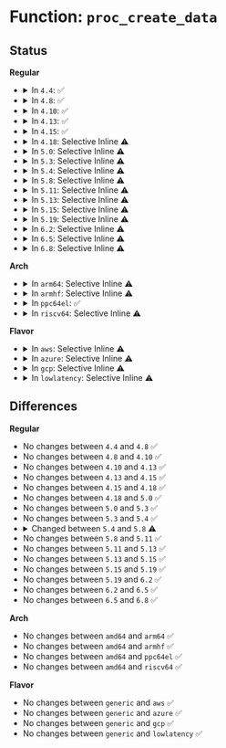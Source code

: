 # Function: <code>proc_create_data</code>

## Status
<b>Regular</b>
<ul>
<li>
<details>
<summary>In <code>4.4</code>: ✅</summary>

```c
struct proc_dir_entry *proc_create_data(const char *name, umode_t mode, struct proc_dir_entry *parent, const struct file_operations *proc_fops, void *data);
```

**Collision:** Unique Global

**Inline:** No

**Transformation:** False

**Instances:**

```
In fs/proc/generic.c (ffffffff8127f4a0)
Location: fs/proc/generic.c:484
Inline: False
Direct callers:
  - arch/x86/kernel/cpu/mtrr/if.c:mtrr_if_init
  - kernel/exec_domain.c:proc_execdomains_init
  - kernel/resource.c:ioresources_init
  - kernel/resource.c:ioresources_init
  - kernel/sched/stats.c:proc_schedstat_init
  - kernel/sched/debug.c:init_sched_debug_procfs
  - kernel/irq/proc.c:init_irq_proc
  - kernel/profile.c:create_proc_profile
  - kernel/profile.c:create_prof_cpu_mask
  - kernel/time/timer_list.c:init_timer_list_procfs
  - kernel/time/timer_stats.c:init_tstats_procfs
  - kernel/dma.c:proc_dma_init
  - kernel/module.c:proc_modules_init
  - kernel/kallsyms.c:kallsyms_init
  - kernel/cgroup.c:cgroup_init
  - mm/vmstat.c:setup_vmstat
  - mm/vmstat.c:setup_vmstat
  - mm/vmstat.c:setup_vmstat
  - mm/vmstat.c:setup_vmstat
  - mm/slab_common.c:slab_proc_init
  - mm/vmalloc.c:proc_vmalloc_init
  - mm/swapfile.c:procswaps_init
  - fs/filesystems.c:proc_filesystems_init
  - fs/locks.c:proc_locks_init
  - fs/proc/proc_tty.c:proc_tty_register_driver
  - fs/proc/proc_tty.c:proc_tty_init
  - fs/proc/proc_tty.c:proc_tty_init
  - fs/proc/cmdline.c:proc_cmdline_init
  - fs/proc/consoles.c:proc_consoles_init
  - fs/proc/cpuinfo.c:proc_cpuinfo_init
  - fs/proc/devices.c:proc_devices_init
  - fs/proc/interrupts.c:proc_interrupts_init
  - fs/proc/loadavg.c:proc_loadavg_init
  - fs/proc/meminfo.c:proc_meminfo_init
  - fs/proc/stat.c:proc_stat_init
  - fs/proc/uptime.c:proc_uptime_init
  - fs/proc/version.c:proc_version_init
  - fs/proc/softirqs.c:proc_softirqs_init
  - fs/proc/kmsg.c:proc_kmsg_init
  - fs/proc/page.c:proc_page_init
  - fs/proc/page.c:proc_page_init
  - fs/proc/page.c:proc_page_init
  - fs/proc/version_signature.c:proc_version_signature_init
  - fs/ext4/sysfs.c:ext4_register_sysfs
  - fs/jbd2/journal.c:jbd2_stats_proc_init
  - ipc/util.c:ipc_init_proc_interface
  - security/keys/proc.c:key_proc_init
  - security/keys/proc.c:key_proc_init
  - crypto/proc.c:crypto_init_proc
  - block/genhd.c:proc_genhd_init
  - block/genhd.c:proc_genhd_init
  - drivers/pci/proc.c:pci_proc_attach_device
  - drivers/pci/proc.c:pci_proc_init
  - drivers/video/fbdev/core/fbmem.c:fbmem_init
  - drivers/acpi/proc.c:acpi_sleep_proc_init
  - drivers/acpi/button.c:acpi_button_add
  - drivers/tty/sysrq.c:sysrq_init
  - drivers/char/misc.c:misc_init
  - drivers/scsi/scsi_devinfo.c:scsi_init_devinfo
  - drivers/scsi/scsi_proc.c:scsi_proc_host_add
  - drivers/scsi/scsi_proc.c:scsi_init_procfs
  - drivers/rtc/rtc-proc.c:rtc_proc_add_device
  - drivers/md/md.c:md_init
  - net/core/sock.c:proto_init_net
  - net/core/neighbour.c:neigh_table_init
  - net/core/net-procfs.c:dev_mc_net_init
  - net/core/net-procfs.c:dev_proc_net_init
  - net/core/net-procfs.c:dev_proc_net_init
  - net/core/net-procfs.c:dev_proc_net_init
  - net/sched/sch_api.c:psched_net_init
  - net/netlink/af_netlink.c:netlink_net_init
  - net/netfilter/nf_log.c:nf_log_net_init
  - net/ipv4/tcp_ipv4.c:tcp_proc_register
  - net/ipv4/raw.c:raw_init_net
  - net/ipv4/udp.c:udp_proc_register
  - net/ipv4/arp.c:arp_net_init
  - net/ipv4/igmp.c:igmp_net_init
  - net/ipv4/igmp.c:igmp_net_init
  - net/ipv4/fib_trie.c:fib_proc_init
  - net/ipv4/fib_trie.c:fib_proc_init
  - net/ipv4/fib_trie.c:fib_proc_init
  - net/ipv4/ping.c:ping_v4_proc_init_net
  - net/xfrm/xfrm_proc.c:xfrm_proc_init
  - net/unix/af_unix.c:unix_net_init
  - net/ipv6/anycast.c:ac6_proc_init
  - net/ipv6/addrconf.c:if6_proc_net_init
  - net/ipv6/route.c:ip6_route_net_init_late
  - net/ipv6/route.c:ip6_route_net_init_late
  - net/ipv6/raw.c:raw6_init_net
  - net/ipv6/mcast.c:igmp6_net_init
  - net/ipv6/mcast.c:igmp6_net_init
  - net/ipv6/ip6_flowlabel.c:ip6_flowlabel_proc_init
  - net/ipv6/proc.c:snmp6_register_dev
  - net/packet/af_packet.c:packet_net_init
  - net/wireless/wext-proc.c:wext_proc_init
```
**Symbols:**

```
ffffffff8127f4a0-ffffffff8127f55e: proc_create_data (STB_GLOBAL)
```
</details>
</li>
<li>
<details>
<summary>In <code>4.8</code>: ✅</summary>

```c
struct proc_dir_entry *proc_create_data(const char *name, umode_t mode, struct proc_dir_entry *parent, const struct file_operations *proc_fops, void *data);
```

**Collision:** Unique Global

**Inline:** No

**Transformation:** False

**Instances:**

```
In fs/proc/generic.c (ffffffff812ac580)
Location: fs/proc/generic.c:489
Inline: False
Direct callers:
  - arch/x86/kernel/cpu/mtrr/if.c:mtrr_if_init
  - kernel/exec_domain.c:proc_execdomains_init
  - kernel/resource.c:ioresources_init
  - kernel/resource.c:ioresources_init
  - kernel/sched/stats.c:proc_schedstat_init
  - kernel/sched/debug.c:init_sched_debug_procfs
  - kernel/irq/proc.c:init_irq_proc
  - kernel/profile.c:create_proc_profile
  - kernel/profile.c:create_prof_cpu_mask
  - kernel/time/timer_list.c:init_timer_list_procfs
  - kernel/time/timer_stats.c:init_tstats_procfs
  - kernel/dma.c:proc_dma_init
  - kernel/module.c:proc_modules_init
  - kernel/kallsyms.c:kallsyms_init
  - kernel/cgroup.c:cgroup_init
  - mm/vmstat.c:setup_vmstat
  - mm/vmstat.c:setup_vmstat
  - mm/vmstat.c:setup_vmstat
  - mm/vmstat.c:setup_vmstat
  - mm/slab_common.c:slab_proc_init
  - mm/vmalloc.c:proc_vmalloc_init
  - mm/swapfile.c:procswaps_init
  - fs/filesystems.c:proc_filesystems_init
  - fs/locks.c:proc_locks_init
  - fs/proc/proc_tty.c:proc_tty_init
  - fs/proc/proc_tty.c:proc_tty_init
  - fs/proc/proc_tty.c:proc_tty_register_driver
  - fs/proc/cmdline.c:proc_cmdline_init
  - fs/proc/consoles.c:proc_consoles_init
  - fs/proc/cpuinfo.c:proc_cpuinfo_init
  - fs/proc/devices.c:proc_devices_init
  - fs/proc/interrupts.c:proc_interrupts_init
  - fs/proc/loadavg.c:proc_loadavg_init
  - fs/proc/meminfo.c:proc_meminfo_init
  - fs/proc/stat.c:proc_stat_init
  - fs/proc/uptime.c:proc_uptime_init
  - fs/proc/version.c:proc_version_init
  - fs/proc/softirqs.c:proc_softirqs_init
  - fs/proc/kmsg.c:proc_kmsg_init
  - fs/proc/page.c:proc_page_init
  - fs/proc/page.c:proc_page_init
  - fs/proc/page.c:proc_page_init
  - fs/proc/version_signature.c:proc_version_signature_init
  - fs/ext4/sysfs.c:ext4_register_sysfs
  - fs/jbd2/journal.c:jbd2_stats_proc_init
  - ipc/util.c:ipc_init_proc_interface
  - security/keys/proc.c:key_proc_init
  - security/keys/proc.c:key_proc_init
  - crypto/proc.c:crypto_init_proc
  - block/genhd.c:proc_genhd_init
  - block/genhd.c:proc_genhd_init
  - drivers/pci/proc.c:pci_proc_init
  - drivers/pci/proc.c:pci_proc_attach_device
  - drivers/video/fbdev/core/fbmem.c:fbmem_init
  - drivers/acpi/proc.c:acpi_sleep_proc_init
  - drivers/acpi/button.c:acpi_button_add
  - drivers/tty/sysrq.c:sysrq_init
  - drivers/char/misc.c:misc_init
  - drivers/scsi/scsi_devinfo.c:scsi_init_devinfo
  - drivers/scsi/scsi_proc.c:scsi_init_procfs
  - drivers/scsi/scsi_proc.c:scsi_proc_host_add
  - drivers/rtc/rtc-proc.c:rtc_proc_add_device
  - drivers/md/md.c:md_init
  - net/core/sock.c:proto_init_net
  - net/core/neighbour.c:neigh_table_init
  - net/core/net-procfs.c:dev_mc_net_init
  - net/core/net-procfs.c:dev_proc_net_init
  - net/core/net-procfs.c:dev_proc_net_init
  - net/core/net-procfs.c:dev_proc_net_init
  - net/sched/sch_api.c:psched_net_init
  - net/netlink/af_netlink.c:netlink_net_init
  - net/netfilter/nf_log.c:nf_log_net_init
  - net/ipv4/tcp_ipv4.c:tcp_proc_register
  - net/ipv4/raw.c:raw_init_net
  - net/ipv4/udp.c:udp_proc_register
  - net/ipv4/arp.c:arp_net_init
  - net/ipv4/igmp.c:igmp_net_init
  - net/ipv4/igmp.c:igmp_net_init
  - net/ipv4/fib_trie.c:fib_proc_init
  - net/ipv4/fib_trie.c:fib_proc_init
  - net/ipv4/fib_trie.c:fib_proc_init
  - net/ipv4/ping.c:ping_v4_proc_init_net
  - net/xfrm/xfrm_proc.c:xfrm_proc_init
  - net/unix/af_unix.c:unix_net_init
  - net/ipv6/anycast.c:ac6_proc_init
  - net/ipv6/addrconf.c:if6_proc_net_init
  - net/ipv6/route.c:ip6_route_net_init_late
  - net/ipv6/route.c:ip6_route_net_init_late
  - net/ipv6/raw.c:raw6_init_net
  - net/ipv6/mcast.c:igmp6_net_init
  - net/ipv6/mcast.c:igmp6_net_init
  - net/ipv6/ip6_flowlabel.c:ip6_flowlabel_proc_init
  - net/ipv6/proc.c:snmp6_register_dev
  - net/packet/af_packet.c:packet_net_init
  - net/wireless/wext-proc.c:wext_proc_init
```
**Symbols:**

```
ffffffff812ac580-ffffffff812ac63d: proc_create_data (STB_GLOBAL)
```
</details>
</li>
<li>
<details>
<summary>In <code>4.10</code>: ✅</summary>

```c
struct proc_dir_entry *proc_create_data(const char *name, umode_t mode, struct proc_dir_entry *parent, const struct file_operations *proc_fops, void *data);
```

**Collision:** Unique Global

**Inline:** No

**Transformation:** False

**Instances:**

```
In fs/proc/generic.c (ffffffff812c1e70)
Location: fs/proc/generic.c:491
Inline: False
Direct callers:
  - arch/x86/kernel/cpu/mtrr/if.c:mtrr_if_init
  - kernel/exec_domain.c:proc_execdomains_init
  - kernel/resource.c:ioresources_init
  - kernel/resource.c:ioresources_init
  - kernel/sched/stats.c:proc_schedstat_init
  - kernel/sched/debug.c:init_sched_debug_procfs
  - kernel/irq/proc.c:init_irq_proc
  - kernel/profile.c:create_proc_profile
  - kernel/profile.c:create_prof_cpu_mask
  - kernel/time/timer_list.c:init_timer_list_procfs
  - kernel/time/timer_stats.c:init_tstats_procfs
  - kernel/dma.c:proc_dma_init
  - kernel/module.c:proc_modules_init
  - kernel/kallsyms.c:kallsyms_init
  - kernel/cgroup.c:cgroup_init
  - mm/vmstat.c:setup_vmstat
  - mm/vmstat.c:setup_vmstat
  - mm/vmstat.c:setup_vmstat
  - mm/vmstat.c:setup_vmstat
  - mm/slab_common.c:slab_proc_init
  - mm/vmalloc.c:proc_vmalloc_init
  - mm/swapfile.c:procswaps_init
  - fs/filesystems.c:proc_filesystems_init
  - fs/locks.c:proc_locks_init
  - fs/proc/proc_tty.c:proc_tty_init
  - fs/proc/proc_tty.c:proc_tty_init
  - fs/proc/proc_tty.c:proc_tty_register_driver
  - fs/proc/cmdline.c:proc_cmdline_init
  - fs/proc/consoles.c:proc_consoles_init
  - fs/proc/cpuinfo.c:proc_cpuinfo_init
  - fs/proc/devices.c:proc_devices_init
  - fs/proc/interrupts.c:proc_interrupts_init
  - fs/proc/loadavg.c:proc_loadavg_init
  - fs/proc/meminfo.c:proc_meminfo_init
  - fs/proc/stat.c:proc_stat_init
  - fs/proc/uptime.c:proc_uptime_init
  - fs/proc/version.c:proc_version_init
  - fs/proc/softirqs.c:proc_softirqs_init
  - fs/proc/kmsg.c:proc_kmsg_init
  - fs/proc/page.c:proc_page_init
  - fs/proc/page.c:proc_page_init
  - fs/proc/page.c:proc_page_init
  - fs/proc/version_signature.c:proc_version_signature_init
  - fs/ext4/sysfs.c:ext4_register_sysfs
  - fs/jbd2/journal.c:jbd2_stats_proc_init
  - ipc/util.c:ipc_init_proc_interface
  - security/keys/proc.c:key_proc_init
  - security/keys/proc.c:key_proc_init
  - crypto/proc.c:crypto_init_proc
  - block/genhd.c:proc_genhd_init
  - block/genhd.c:proc_genhd_init
  - drivers/pci/proc.c:pci_proc_init
  - drivers/pci/proc.c:pci_proc_attach_device
  - drivers/video/fbdev/core/fbmem.c:fbmem_init
  - drivers/acpi/proc.c:acpi_sleep_proc_init
  - drivers/acpi/button.c:acpi_button_add
  - drivers/tty/sysrq.c:sysrq_init
  - drivers/char/misc.c:misc_init
  - drivers/scsi/scsi_devinfo.c:scsi_init_devinfo
  - drivers/scsi/scsi_proc.c:scsi_init_procfs
  - drivers/scsi/scsi_proc.c:scsi_proc_host_add
  - drivers/rtc/rtc-proc.c:rtc_proc_add_device
  - drivers/md/md.c:md_init
  - net/core/sock.c:proto_init_net
  - net/core/neighbour.c:neigh_table_init
  - net/core/net-procfs.c:dev_mc_net_init
  - net/core/net-procfs.c:dev_proc_net_init
  - net/core/net-procfs.c:dev_proc_net_init
  - net/core/net-procfs.c:dev_proc_net_init
  - net/sched/sch_api.c:psched_net_init
  - net/netlink/af_netlink.c:netlink_net_init
  - net/netfilter/nf_log.c:nf_log_net_init
  - net/ipv4/tcp_ipv4.c:tcp_proc_register
  - net/ipv4/raw.c:raw_init_net
  - net/ipv4/udp.c:udp_proc_register
  - net/ipv4/arp.c:arp_net_init
  - net/ipv4/igmp.c:igmp_net_init
  - net/ipv4/igmp.c:igmp_net_init
  - net/ipv4/fib_trie.c:fib_proc_init
  - net/ipv4/fib_trie.c:fib_proc_init
  - net/ipv4/fib_trie.c:fib_proc_init
  - net/ipv4/ping.c:ping_v4_proc_init_net
  - net/xfrm/xfrm_proc.c:xfrm_proc_init
  - net/unix/af_unix.c:unix_net_init
  - net/ipv6/anycast.c:ac6_proc_init
  - net/ipv6/addrconf.c:if6_proc_net_init
  - net/ipv6/route.c:ip6_route_net_init_late
  - net/ipv6/route.c:ip6_route_net_init_late
  - net/ipv6/raw.c:raw6_init_net
  - net/ipv6/mcast.c:igmp6_net_init
  - net/ipv6/mcast.c:igmp6_net_init
  - net/ipv6/ip6_flowlabel.c:ip6_flowlabel_proc_init
  - net/ipv6/proc.c:snmp6_register_dev
  - net/packet/af_packet.c:packet_net_init
  - net/wireless/wext-proc.c:wext_proc_init
```
**Symbols:**

```
ffffffff812c1e70-ffffffff812c1f2d: proc_create_data (STB_GLOBAL)
```
</details>
</li>
<li>
<details>
<summary>In <code>4.13</code>: ✅</summary>

```c
struct proc_dir_entry *proc_create_data(const char *name, umode_t mode, struct proc_dir_entry *parent, const struct file_operations *proc_fops, void *data);
```

**Collision:** Unique Global

**Inline:** No

**Transformation:** False

**Instances:**

```
In fs/proc/generic.c (ffffffff812cf0e0)
Location: fs/proc/generic.c:475
Inline: False
Direct callers:
  - arch/x86/kernel/cpu/mtrr/if.c:mtrr_if_init
  - kernel/exec_domain.c:proc_execdomains_init
  - kernel/resource.c:ioresources_init
  - kernel/resource.c:ioresources_init
  - kernel/sched/stats.c:proc_schedstat_init
  - kernel/sched/debug.c:init_sched_debug_procfs
  - kernel/irq/proc.c:init_irq_proc
  - kernel/irq/proc.c:register_irq_proc
  - kernel/irq/proc.c:register_irq_proc
  - kernel/irq/proc.c:register_irq_proc
  - kernel/irq/proc.c:register_irq_proc
  - kernel/irq/proc.c:register_irq_proc
  - kernel/irq/proc.c:register_irq_proc
  - kernel/irq/proc.c:register_irq_proc
  - kernel/profile.c:create_proc_profile
  - kernel/profile.c:create_prof_cpu_mask
  - kernel/time/timer_list.c:init_timer_list_procfs
  - kernel/dma.c:proc_dma_init
  - kernel/module.c:proc_modules_init
  - kernel/kallsyms.c:kallsyms_init
  - kernel/cgroup/cgroup.c:cgroup_init
  - mm/vmstat.c:init_mm_internals
  - mm/vmstat.c:init_mm_internals
  - mm/vmstat.c:init_mm_internals
  - mm/vmstat.c:init_mm_internals
  - mm/slab_common.c:slab_proc_init
  - mm/vmalloc.c:proc_vmalloc_init
  - mm/swapfile.c:procswaps_init
  - fs/filesystems.c:proc_filesystems_init
  - fs/locks.c:proc_locks_init
  - fs/proc/proc_tty.c:proc_tty_init
  - fs/proc/proc_tty.c:proc_tty_init
  - fs/proc/proc_tty.c:proc_tty_register_driver
  - fs/proc/cmdline.c:proc_cmdline_init
  - fs/proc/consoles.c:proc_consoles_init
  - fs/proc/cpuinfo.c:proc_cpuinfo_init
  - fs/proc/devices.c:proc_devices_init
  - fs/proc/interrupts.c:proc_interrupts_init
  - fs/proc/loadavg.c:proc_loadavg_init
  - fs/proc/meminfo.c:proc_meminfo_init
  - fs/proc/stat.c:proc_stat_init
  - fs/proc/uptime.c:proc_uptime_init
  - fs/proc/version.c:proc_version_init
  - fs/proc/softirqs.c:proc_softirqs_init
  - fs/proc/kcore.c:proc_kcore_init
  - fs/proc/kmsg.c:proc_kmsg_init
  - fs/proc/page.c:proc_page_init
  - fs/proc/page.c:proc_page_init
  - fs/proc/page.c:proc_page_init
  - fs/proc/version_signature.c:proc_version_signature_init
  - fs/ext4/sysfs.c:ext4_register_sysfs
  - fs/jbd2/journal.c:jbd2_stats_proc_init
  - ipc/util.c:ipc_init_proc_interface
  - security/keys/proc.c:key_proc_init
  - security/keys/proc.c:key_proc_init
  - crypto/proc.c:crypto_init_proc
  - block/genhd.c:proc_genhd_init
  - block/genhd.c:proc_genhd_init
  - drivers/pci/proc.c:pci_proc_init
  - drivers/pci/proc.c:pci_proc_attach_device
  - drivers/video/fbdev/core/fbmem.c:fbmem_init
  - drivers/acpi/proc.c:acpi_sleep_proc_init
  - drivers/acpi/button.c:acpi_button_add
  - drivers/tty/sysrq.c:sysrq_init
  - drivers/char/misc.c:misc_init
  - drivers/scsi/scsi_devinfo.c:scsi_init_devinfo
  - drivers/scsi/scsi_proc.c:scsi_init_procfs
  - drivers/scsi/scsi_proc.c:scsi_proc_host_add
  - drivers/rtc/rtc-proc.c:rtc_proc_add_device
  - drivers/md/md.c:md_init
  - net/core/sock.c:proto_init_net
  - net/core/neighbour.c:neigh_table_init
  - net/core/net-procfs.c:dev_mc_net_init
  - net/core/net-procfs.c:dev_proc_net_init
  - net/core/net-procfs.c:dev_proc_net_init
  - net/core/net-procfs.c:dev_proc_net_init
  - net/sched/sch_api.c:psched_net_init
  - net/netlink/af_netlink.c:netlink_net_init
  - net/netfilter/nf_log.c:nf_log_net_init
  - net/ipv4/tcp_ipv4.c:tcp_proc_register
  - net/ipv4/raw.c:raw_init_net
  - net/ipv4/udp.c:udp_proc_register
  - net/ipv4/arp.c:arp_net_init
  - net/ipv4/igmp.c:igmp_net_init
  - net/ipv4/igmp.c:igmp_net_init
  - net/ipv4/fib_trie.c:fib_proc_init
  - net/ipv4/fib_trie.c:fib_proc_init
  - net/ipv4/fib_trie.c:fib_proc_init
  - net/ipv4/ping.c:ping_v4_proc_init_net
  - net/xfrm/xfrm_proc.c:xfrm_proc_init
  - net/unix/af_unix.c:unix_net_init
  - net/ipv6/anycast.c:ac6_proc_init
  - net/ipv6/addrconf.c:if6_proc_net_init
  - net/ipv6/route.c:ip6_route_net_init_late
  - net/ipv6/route.c:ip6_route_net_init_late
  - net/ipv6/raw.c:raw6_init_net
  - net/ipv6/mcast.c:igmp6_net_init
  - net/ipv6/mcast.c:igmp6_net_init
  - net/ipv6/ip6_flowlabel.c:ip6_flowlabel_proc_init
  - net/ipv6/proc.c:snmp6_register_dev
  - net/packet/af_packet.c:packet_net_init
  - net/wireless/wext-proc.c:wext_proc_init
```
**Symbols:**

```
ffffffff812cf0e0-ffffffff812cf18e: proc_create_data (STB_GLOBAL)
```
</details>
</li>
<li>
<details>
<summary>In <code>4.15</code>: ✅</summary>

```c
struct proc_dir_entry *proc_create_data(const char *name, umode_t mode, struct proc_dir_entry *parent, const struct file_operations *proc_fops, void *data);
```

**Collision:** Unique Global

**Inline:** No

**Transformation:** False

**Instances:**

```
In fs/proc/generic.c (ffffffff812f3830)
Location: fs/proc/generic.c:477
Inline: False
Direct callers:
  - kernel/irq/proc.c:register_irq_proc
  - kernel/irq/proc.c:register_irq_proc
  - kernel/irq/proc.c:register_irq_proc
  - kernel/irq/proc.c:register_irq_proc
  - kernel/irq/proc.c:register_irq_proc
  - kernel/irq/proc.c:register_irq_proc
  - kernel/irq/proc.c:register_irq_proc
  - fs/proc/generic.c:proc_create
  - fs/proc/proc_tty.c:proc_tty_register_driver
  - fs/ext4/sysfs.c:ext4_register_sysfs
  - fs/jbd2/journal.c:jbd2_stats_proc_init
  - ipc/util.c:ipc_init_proc_interface
  - drivers/pci/proc.c:pci_proc_attach_device
  - drivers/acpi/button.c:acpi_button_add
  - drivers/scsi/scsi_proc.c:scsi_proc_host_add
  - drivers/rtc/rtc-proc.c:rtc_proc_add_device
  - net/core/neighbour.c:neigh_table_init
  - net/ipv4/tcp_ipv4.c:tcp_proc_register
  - net/ipv4/udp.c:udp_proc_register
  - net/ipv4/ping.c:ping_v4_proc_init_net
  - net/ipv6/proc.c:snmp6_register_dev
```
**Symbols:**

```
ffffffff812f3830-ffffffff812f38de: proc_create_data (STB_GLOBAL)
```
</details>
</li>
<li>
<details>
<summary>In <code>4.18</code>: Selective Inline ⚠️</summary>

```c
struct proc_dir_entry *proc_create_data(const char *name, umode_t mode, struct proc_dir_entry *parent, const struct file_operations *proc_fops, void *data);
```

**Collision:** Unique Global

**Inline:** Selective

**Transformation:** False

**Instances:**

```
In fs/proc/generic.c (ffffffff813209c0)
Location: fs/proc/generic.c:534
Inline: True
Direct callers:
  - kernel/irq/proc.c:register_irq_proc
  - kernel/irq/proc.c:register_irq_proc
  - fs/proc/generic.c:proc_create
  - fs/jbd2/journal.c:jbd2_stats_proc_init
  - ipc/util.c:ipc_init_proc_interface
  - drivers/pci/proc.c:pci_proc_attach_device
  - drivers/scsi/scsi_proc.c:scsi_proc_host_add
```
**Symbols:**

```
ffffffff813209c0-ffffffff81320a07: proc_create_data (STB_GLOBAL)
```
</details>
</li>
<li>
<details>
<summary>In <code>5.0</code>: Selective Inline ⚠️</summary>

```c
struct proc_dir_entry *proc_create_data(const char *name, umode_t mode, struct proc_dir_entry *parent, const struct file_operations *proc_fops, void *data);
```

**Collision:** Unique Global

**Inline:** Selective

**Transformation:** False

**Instances:**

```
In fs/proc/generic.c (ffffffff81337ac0)
Location: fs/proc/generic.c:536
Inline: True
Direct callers:
  - kernel/irq/proc.c:register_irq_proc
  - kernel/irq/proc.c:register_irq_proc
  - fs/proc/generic.c:proc_create
  - fs/jbd2/journal.c:jbd2_stats_proc_init
  - ipc/util.c:ipc_init_proc_interface
  - drivers/pci/proc.c:pci_proc_attach_device
  - drivers/scsi/scsi_proc.c:scsi_proc_host_add
```
**Symbols:**

```
ffffffff81337ac0-ffffffff81337b07: proc_create_data (STB_GLOBAL)
```
</details>
</li>
<li>
<details>
<summary>In <code>5.3</code>: Selective Inline ⚠️</summary>

```c
struct proc_dir_entry *proc_create_data(const char *name, umode_t mode, struct proc_dir_entry *parent, const struct file_operations *proc_fops, void *data);
```

**Collision:** Unique Global

**Inline:** Selective

**Transformation:** False

**Instances:**

```
In fs/proc/generic.c (ffffffff8135fc30)
Location: fs/proc/generic.c:537
Inline: True
Direct callers:
  - kernel/irq/proc.c:register_irq_proc
  - kernel/irq/proc.c:register_irq_proc
  - fs/proc/generic.c:proc_create
  - fs/jbd2/journal.c:jbd2_stats_proc_init
  - ipc/util.c:ipc_init_proc_interface
  - drivers/pci/proc.c:pci_proc_attach_device
  - drivers/scsi/scsi_proc.c:scsi_proc_host_add
```
**Symbols:**

```
ffffffff8135fc30-ffffffff8135fc77: proc_create_data (STB_GLOBAL)
```
</details>
</li>
<li>
<details>
<summary>In <code>5.4</code>: Selective Inline ⚠️</summary>

```c
struct proc_dir_entry *proc_create_data(const char *name, umode_t mode, struct proc_dir_entry *parent, const struct file_operations *proc_fops, void *data);
```

**Collision:** Unique Global

**Inline:** Selective

**Transformation:** False

**Instances:**

```
In fs/proc/generic.c (ffffffff81377e90)
Location: fs/proc/generic.c:537
Inline: True
Direct callers:
  - kernel/irq/proc.c:register_irq_proc
  - kernel/irq/proc.c:register_irq_proc
  - fs/proc/generic.c:proc_create
  - fs/jbd2/journal.c:jbd2_stats_proc_init
  - ipc/util.c:ipc_init_proc_interface
  - drivers/pci/proc.c:pci_proc_attach_device
  - drivers/scsi/scsi_proc.c:scsi_proc_host_add
```
**Symbols:**

```
ffffffff81377e90-ffffffff81377ed7: proc_create_data (STB_GLOBAL)
```
</details>
</li>
<li>
<details>
<summary>In <code>5.8</code>: Selective Inline ⚠️</summary>

```c
struct proc_dir_entry *proc_create_data(const char *name, umode_t mode, struct proc_dir_entry *parent, const struct proc_ops *proc_ops, void *data);
```

**Collision:** Unique Global

**Inline:** Selective

**Transformation:** False

**Instances:**

```
In fs/proc/generic.c (ffffffff813c0ee9)
Location: fs/proc/generic.c:549
Inline: True
Inline callers:
  - fs/proc/generic.c:proc_create
Direct callers:
  - kernel/irq/proc.c:register_irq_proc
  - kernel/irq/proc.c:register_irq_proc
  - fs/jbd2/journal.c:jbd2_journal_init_inode
  - fs/jbd2/journal.c:jbd2_journal_init_dev
  - ipc/util.c:ipc_init_proc_interface
  - drivers/pci/proc.c:pci_proc_attach_device
  - drivers/scsi/scsi_proc.c:scsi_proc_host_add
```
**Symbols:**

```
ffffffff813c0dc0-ffffffff813c0e0d: proc_create_data (STB_GLOBAL)
```
</details>
</li>
<li>
<details>
<summary>In <code>5.11</code>: Selective Inline ⚠️</summary>

```c
struct proc_dir_entry *proc_create_data(const char *name, umode_t mode, struct proc_dir_entry *parent, const struct proc_ops *proc_ops, void *data);
```

**Collision:** Unique Global

**Inline:** Selective

**Transformation:** False

**Instances:**

```
In fs/proc/generic.c (ffffffff813d2dd9)
Location: fs/proc/generic.c:569
Inline: True
Inline callers:
  - fs/proc/generic.c:proc_create
Direct callers:
  - kernel/irq/proc.c:register_irq_proc
  - kernel/irq/proc.c:register_irq_proc
  - fs/jbd2/journal.c:jbd2_journal_init_inode
  - fs/jbd2/journal.c:jbd2_journal_init_dev
  - ipc/util.c:ipc_init_proc_interface
  - drivers/pci/proc.c:pci_proc_attach_device
  - drivers/scsi/scsi_proc.c:scsi_proc_host_add
```
**Symbols:**

```
ffffffff813d2cb0-ffffffff813d2cfd: proc_create_data (STB_GLOBAL)
```
</details>
</li>
<li>
<details>
<summary>In <code>5.13</code>: Selective Inline ⚠️</summary>

```c
struct proc_dir_entry *proc_create_data(const char *name, umode_t mode, struct proc_dir_entry *parent, const struct proc_ops *proc_ops, void *data);
```

**Collision:** Unique Global

**Inline:** Selective

**Transformation:** False

**Instances:**

```
In fs/proc/generic.c (ffffffff813d9c69)
Location: fs/proc/generic.c:564
Inline: True
Inline callers:
  - fs/proc/generic.c:proc_create
Direct callers:
  - kernel/irq/proc.c:register_irq_proc
  - kernel/irq/proc.c:register_irq_proc
  - fs/jbd2/journal.c:jbd2_journal_init_inode
  - fs/jbd2/journal.c:jbd2_journal_init_dev
  - ipc/util.c:ipc_init_proc_interface
  - drivers/pci/proc.c:pci_proc_attach_device
  - drivers/scsi/scsi_proc.c:scsi_proc_host_add
```
**Symbols:**

```
ffffffff813d9b40-ffffffff813d9b8d: proc_create_data (STB_GLOBAL)
```
</details>
</li>
<li>
<details>
<summary>In <code>5.15</code>: Selective Inline ⚠️</summary>

```c
struct proc_dir_entry *proc_create_data(const char *name, umode_t mode, struct proc_dir_entry *parent, const struct proc_ops *proc_ops, void *data);
```

**Collision:** Unique Global

**Inline:** Selective

**Transformation:** False

**Instances:**

```
In fs/proc/generic.c (ffffffff8142b399)
Location: fs/proc/generic.c:564
Inline: True
Inline callers:
  - fs/proc/generic.c:proc_create
Direct callers:
  - kernel/irq/proc.c:register_irq_proc
  - kernel/irq/proc.c:register_irq_proc
  - fs/jbd2/journal.c:jbd2_journal_init_inode
  - fs/jbd2/journal.c:jbd2_journal_init_dev
  - ipc/util.c:ipc_init_proc_interface
  - drivers/pci/proc.c:pci_proc_attach_device
  - drivers/scsi/scsi_proc.c:scsi_proc_host_add
```
**Symbols:**

```
ffffffff8142b270-ffffffff8142b2bd: proc_create_data (STB_GLOBAL)
```
</details>
</li>
<li>
<details>
<summary>In <code>5.19</code>: Selective Inline ⚠️</summary>

```c
struct proc_dir_entry *proc_create_data(const char *name, umode_t mode, struct proc_dir_entry *parent, const struct proc_ops *proc_ops, void *data);
```

**Collision:** Unique Global

**Inline:** Selective

**Transformation:** False

**Instances:**

```
In fs/proc/generic.c (ffffffff814a4a69)
Location: fs/proc/generic.c:567
Inline: True
Inline callers:
  - fs/proc/generic.c:proc_create
Direct callers:
  - kernel/irq/proc.c:register_irq_proc
  - kernel/irq/proc.c:register_irq_proc
  - fs/jbd2/journal.c:jbd2_journal_init_inode
  - fs/jbd2/journal.c:jbd2_journal_init_dev
  - ipc/util.c:ipc_init_proc_interface
  - drivers/pci/proc.c:pci_proc_attach_device
  - drivers/scsi/scsi_proc.c:scsi_proc_host_add
```
**Symbols:**

```
ffffffff814a4910-ffffffff814a496c: proc_create_data (STB_GLOBAL)
```
</details>
</li>
<li>
<details>
<summary>In <code>6.2</code>: Selective Inline ⚠️</summary>

```c
struct proc_dir_entry *proc_create_data(const char *name, umode_t mode, struct proc_dir_entry *parent, const struct proc_ops *proc_ops, void *data);
```

**Collision:** Unique Global

**Inline:** Selective

**Transformation:** False

**Instances:**

```
In fs/proc/generic.c (ffffffff81539f79)
Location: fs/proc/generic.c:567
Inline: True
Inline callers:
  - fs/proc/generic.c:proc_create
Direct callers:
  - kernel/irq/proc.c:register_irq_proc
  - kernel/irq/proc.c:register_irq_proc
  - fs/jbd2/journal.c:jbd2_journal_init_inode
  - fs/jbd2/journal.c:jbd2_journal_init_dev
  - ipc/util.c:ipc_init_proc_interface
  - drivers/pci/proc.c:pci_proc_attach_device
  - drivers/scsi/scsi_proc.c:scsi_proc_host_add
```
**Symbols:**

```
ffffffff81539df0-ffffffff81539e4c: proc_create_data (STB_GLOBAL)
```
</details>
</li>
<li>
<details>
<summary>In <code>6.5</code>: Selective Inline ⚠️</summary>

```c
struct proc_dir_entry *proc_create_data(const char *name, umode_t mode, struct proc_dir_entry *parent, const struct proc_ops *proc_ops, void *data);
```

**Collision:** Unique Global

**Inline:** Selective

**Transformation:** False

**Instances:**

```
In fs/proc/generic.c (ffffffff81572219)
Location: fs/proc/generic.c:566
Inline: True
Inline callers:
  - fs/proc/generic.c:proc_create
Direct callers:
  - kernel/irq/proc.c:register_irq_proc
  - kernel/irq/proc.c:register_irq_proc
  - fs/jbd2/journal.c:jbd2_journal_init_inode
  - fs/jbd2/journal.c:jbd2_journal_init_dev
  - ipc/util.c:ipc_init_proc_interface
  - drivers/pci/proc.c:pci_proc_attach_device
  - drivers/scsi/scsi_proc.c:scsi_proc_host_add
```
**Symbols:**

```
ffffffff81572090-ffffffff815720ec: proc_create_data (STB_GLOBAL)
```
</details>
</li>
<li>
<details>
<summary>In <code>6.8</code>: Selective Inline ⚠️</summary>

```c
struct proc_dir_entry *proc_create_data(const char *name, umode_t mode, struct proc_dir_entry *parent, const struct proc_ops *proc_ops, void *data);
```

**Collision:** Unique Global

**Inline:** Selective

**Transformation:** False

**Instances:**

```
In fs/proc/generic.c (ffffffff815aabc9)
Location: fs/proc/generic.c:566
Inline: True
Inline callers:
  - fs/proc/generic.c:proc_create
Direct callers:
  - kernel/irq/proc.c:register_irq_proc
  - kernel/irq/proc.c:register_irq_proc
  - fs/jbd2/journal.c:jbd2_journal_init_inode
  - fs/jbd2/journal.c:jbd2_journal_init_dev
  - ipc/util.c:ipc_init_proc_interface
  - drivers/pci/proc.c:pci_proc_attach_device
  - drivers/scsi/scsi_proc.c:scsi_proc_host_add
```
**Symbols:**

```
ffffffff815aaa40-ffffffff815aaa9c: proc_create_data (STB_GLOBAL)
```
</details>
</li>
</ul>
<b>Arch</b>
<ul>
<li>
<details>
<summary>In <code>arm64</code>: Selective Inline ⚠️</summary>

```c
struct proc_dir_entry *proc_create_data(const char *name, umode_t mode, struct proc_dir_entry *parent, const struct file_operations *proc_fops, void *data);
```

**Collision:** Unique Global

**Inline:** Selective

**Transformation:** False

**Instances:**

```
In fs/proc/generic.c (ffff800010443d38)
Location: fs/proc/generic.c:537
Inline: True
Direct callers:
  - kernel/irq/proc.c:register_irq_proc
  - kernel/irq/proc.c:register_irq_proc
  - fs/proc/generic.c:proc_create
  - fs/jbd2/journal.c:jbd2_stats_proc_init
  - ipc/util.c:ipc_init_proc_interface
  - drivers/pci/proc.c:pci_proc_attach_device
  - drivers/scsi/scsi_proc.c:scsi_proc_host_add
```
**Symbols:**

```
ffff800010443d38-ffff800010443dac: proc_create_data (STB_GLOBAL)
```
</details>
</li>
<li>
<details>
<summary>In <code>armhf</code>: Selective Inline ⚠️</summary>

```c
struct proc_dir_entry *proc_create_data(const char *name, umode_t mode, struct proc_dir_entry *parent, const struct file_operations *proc_fops, void *data);
```

**Collision:** Unique Global

**Inline:** Selective

**Transformation:** False

**Instances:**

```
In fs/proc/generic.c (c0608f58)
Location: fs/proc/generic.c:537
Inline: True
Direct callers:
  - arch/arm/kernel/atags_proc.c:init_atags_procfs
  - kernel/irq/proc.c:register_irq_proc
  - kernel/irq/proc.c:register_irq_proc
  - fs/proc/generic.c:proc_create
  - fs/jbd2/journal.c:jbd2_stats_proc_init
  - ipc/util.c:ipc_init_proc_interface
  - drivers/pci/proc.c:pci_proc_attach_device
  - drivers/scsi/scsi_proc.c:scsi_proc_host_add
  - sound/core/info.c:snd_info_register
```
**Symbols:**

```
c0608f58-c0608fac: proc_create_data (STB_GLOBAL)
```
</details>
</li>
<li>
<details>
<summary>In <code>ppc64el</code>: ✅</summary>

```c
struct proc_dir_entry *proc_create_data(const char *name, umode_t mode, struct proc_dir_entry *parent, const struct file_operations *proc_fops, void *data);
```

**Collision:** Unique Global

**Inline:** No

**Transformation:** False

**Instances:**

```
In fs/proc/generic.c (c0000000005594c0)
Location: fs/proc/generic.c:537
Inline: False
Direct callers:
  - arch/powerpc/kernel/proc_powerpc.c:proc_ppc64_init
  - kernel/irq/proc.c:register_irq_proc
  - kernel/irq/proc.c:register_irq_proc
  - fs/proc/generic.c:proc_create
  - fs/jbd2/journal.c:jbd2_stats_proc_init
  - ipc/util.c:ipc_init_proc_interface
  - drivers/pci/proc.c:pci_proc_attach_device
  - drivers/scsi/scsi_proc.c:scsi_proc_host_add
```
**Symbols:**

```
c0000000005594c0-c000000000559530: proc_create_data (STB_GLOBAL)
```
</details>
</li>
<li>
<details>
<summary>In <code>riscv64</code>: Selective Inline ⚠️</summary>

```c
struct proc_dir_entry *proc_create_data(const char *name, umode_t mode, struct proc_dir_entry *parent, const struct file_operations *proc_fops, void *data);
```

**Collision:** Unique Global

**Inline:** Selective

**Transformation:** False

**Instances:**

```
In fs/proc/generic.c (ffffffe0002da7ae)
Location: fs/proc/generic.c:537
Inline: True
Direct callers:
  - kernel/irq/proc.c:register_irq_proc
  - kernel/irq/proc.c:register_irq_proc
  - fs/proc/generic.c:proc_create
  - fs/jbd2/journal.c:jbd2_stats_proc_init
  - ipc/util.c:ipc_init_proc_interface
  - drivers/pci/proc.c:pci_proc_attach_device
  - drivers/scsi/scsi_proc.c:scsi_proc_host_add
```
**Symbols:**

```
ffffffe0002da7ae-ffffffe0002da810: proc_create_data (STB_GLOBAL)
```
</details>
</li>
</ul>
<b>Flavor</b>
<ul>
<li>
<details>
<summary>In <code>aws</code>: Selective Inline ⚠️</summary>

```c
struct proc_dir_entry *proc_create_data(const char *name, umode_t mode, struct proc_dir_entry *parent, const struct file_operations *proc_fops, void *data);
```

**Collision:** Unique Global

**Inline:** Selective

**Transformation:** False

**Instances:**

```
In fs/proc/generic.c (ffffffff81370470)
Location: fs/proc/generic.c:537
Inline: True
Direct callers:
  - kernel/irq/proc.c:register_irq_proc
  - kernel/irq/proc.c:register_irq_proc
  - fs/proc/generic.c:proc_create
  - fs/jbd2/journal.c:jbd2_stats_proc_init
  - ipc/util.c:ipc_init_proc_interface
  - drivers/pci/proc.c:pci_proc_attach_device
  - drivers/scsi/scsi_proc.c:scsi_proc_host_add
```
**Symbols:**

```
ffffffff81370470-ffffffff813704b7: proc_create_data (STB_GLOBAL)
```
</details>
</li>
<li>
<details>
<summary>In <code>azure</code>: Selective Inline ⚠️</summary>

```c
struct proc_dir_entry *proc_create_data(const char *name, umode_t mode, struct proc_dir_entry *parent, const struct file_operations *proc_fops, void *data);
```

**Collision:** Unique Global

**Inline:** Selective

**Transformation:** False

**Instances:**

```
In fs/proc/generic.c (ffffffff81360f00)
Location: fs/proc/generic.c:537
Inline: True
Direct callers:
  - kernel/irq/proc.c:register_irq_proc
  - kernel/irq/proc.c:register_irq_proc
  - fs/proc/generic.c:proc_create
  - fs/jbd2/journal.c:jbd2_stats_proc_init
  - ipc/util.c:ipc_init_proc_interface
  - drivers/pci/proc.c:pci_proc_attach_device
  - drivers/scsi/scsi_proc.c:scsi_proc_host_add
```
**Symbols:**

```
ffffffff81360f00-ffffffff81360f47: proc_create_data (STB_GLOBAL)
```
</details>
</li>
<li>
<details>
<summary>In <code>gcp</code>: Selective Inline ⚠️</summary>

```c
struct proc_dir_entry *proc_create_data(const char *name, umode_t mode, struct proc_dir_entry *parent, const struct file_operations *proc_fops, void *data);
```

**Collision:** Unique Global

**Inline:** Selective

**Transformation:** False

**Instances:**

```
In fs/proc/generic.c (ffffffff8136df40)
Location: fs/proc/generic.c:537
Inline: True
Direct callers:
  - kernel/irq/proc.c:register_irq_proc
  - kernel/irq/proc.c:register_irq_proc
  - fs/proc/generic.c:proc_create
  - fs/jbd2/journal.c:jbd2_stats_proc_init
  - ipc/util.c:ipc_init_proc_interface
  - drivers/pci/proc.c:pci_proc_attach_device
  - drivers/scsi/scsi_proc.c:scsi_proc_host_add
```
**Symbols:**

```
ffffffff8136df40-ffffffff8136df87: proc_create_data (STB_GLOBAL)
```
</details>
</li>
<li>
<details>
<summary>In <code>lowlatency</code>: Selective Inline ⚠️</summary>

```c
struct proc_dir_entry *proc_create_data(const char *name, umode_t mode, struct proc_dir_entry *parent, const struct file_operations *proc_fops, void *data);
```

**Collision:** Unique Global

**Inline:** Selective

**Transformation:** False

**Instances:**

```
In fs/proc/generic.c (ffffffff81381870)
Location: fs/proc/generic.c:537
Inline: True
Direct callers:
  - kernel/irq/proc.c:register_irq_proc
  - kernel/irq/proc.c:register_irq_proc
  - fs/proc/generic.c:proc_create
  - fs/jbd2/journal.c:jbd2_stats_proc_init
  - ipc/util.c:ipc_init_proc_interface
  - drivers/pci/proc.c:pci_proc_attach_device
  - drivers/scsi/scsi_proc.c:scsi_proc_host_add
```
**Symbols:**

```
ffffffff81381870-ffffffff813818b7: proc_create_data (STB_GLOBAL)
```
</details>
</li>
</ul>

## Differences
<b>Regular</b>
<ul>
<li>
No changes between <code>4.4</code> and <code>4.8</code> ✅
</li>
<li>
No changes between <code>4.8</code> and <code>4.10</code> ✅
</li>
<li>
No changes between <code>4.10</code> and <code>4.13</code> ✅
</li>
<li>
No changes between <code>4.13</code> and <code>4.15</code> ✅
</li>
<li>
No changes between <code>4.15</code> and <code>4.18</code> ✅
</li>
<li>
No changes between <code>4.18</code> and <code>5.0</code> ✅
</li>
<li>
No changes between <code>5.0</code> and <code>5.3</code> ✅
</li>
<li>
No changes between <code>5.3</code> and <code>5.4</code> ✅
</li>
<li>
<details>
<summary>Changed between <code>5.4</code> and <code>5.8</code> ⚠️</summary>
<ul>
<li>
<b>Param added. </b>
<code>const struct proc_ops *proc_ops</code>
</li>
<li>
<b>Param removed. </b>
<code>const struct file_operations *proc_fops</code>
</li>
</ul>
</details>
</li>
<li>
No changes between <code>5.8</code> and <code>5.11</code> ✅
</li>
<li>
No changes between <code>5.11</code> and <code>5.13</code> ✅
</li>
<li>
No changes between <code>5.13</code> and <code>5.15</code> ✅
</li>
<li>
No changes between <code>5.15</code> and <code>5.19</code> ✅
</li>
<li>
No changes between <code>5.19</code> and <code>6.2</code> ✅
</li>
<li>
No changes between <code>6.2</code> and <code>6.5</code> ✅
</li>
<li>
No changes between <code>6.5</code> and <code>6.8</code> ✅
</li>
</ul>
<b>Arch</b>
<ul>
<li>
No changes between <code>amd64</code> and <code>arm64</code> ✅
</li>
<li>
No changes between <code>amd64</code> and <code>armhf</code> ✅
</li>
<li>
No changes between <code>amd64</code> and <code>ppc64el</code> ✅
</li>
<li>
No changes between <code>amd64</code> and <code>riscv64</code> ✅
</li>
</ul>
<b>Flavor</b>
<ul>
<li>
No changes between <code>generic</code> and <code>aws</code> ✅
</li>
<li>
No changes between <code>generic</code> and <code>azure</code> ✅
</li>
<li>
No changes between <code>generic</code> and <code>gcp</code> ✅
</li>
<li>
No changes between <code>generic</code> and <code>lowlatency</code> ✅
</li>
</ul>
